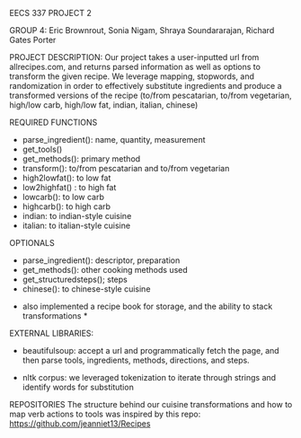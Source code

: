 EECS 337 PROJECT 2

GROUP 4: Eric Brownrout, Sonia Nigam, Shraya Soundararajan, Richard Gates Porter

PROJECT DESCRIPTION:
Our project takes a user-inputted url from allrecipes.com, and returns parsed information as well as options to transform the given recipe.  We leverage mapping, stopwords, and randomization in order to effectively substitute ingredients and produce a transformed versions of the recipe (to/from pescatarian, to/from vegetarian, high/low carb, high/low fat, indian, italian, chinese)

REQUIRED FUNCTIONS
- parse_ingredient(): name, quantity, measurement
- get_tools()
- get_methods(): primary method
- transform(): to/from pescatarian and to/from vegetarian
- high2lowfat(): to low fat
- low2highfat() : to high fat
- lowcarb(): to low carb
- highcarb(): to high carb
- indian: to indian-style cuisine
- italian: to italian-style cuisine

OPTIONALS
- parse_ingredient(): descriptor, preparation
- get_methods(): other cooking methods used
- get_structuredsteps(); steps
- chinese(): to chinese-style cuisine

* also implemented a recipe book for storage, and the ability to stack transformations *

EXTERNAL LIBRARIES: 

- beautifulsoup: accept a url and programmatically fetch the page, and then parse tools, ingredients, methods, directions, and steps.

- nltk corpus: we leveraged tokenization to iterate through strings and identify words for substitution

REPOSITORIES
The structure behind our cuisine transformations and how to map verb actions to tools was inspired by this repo: https://github.com/jeanniet13/Recipes
